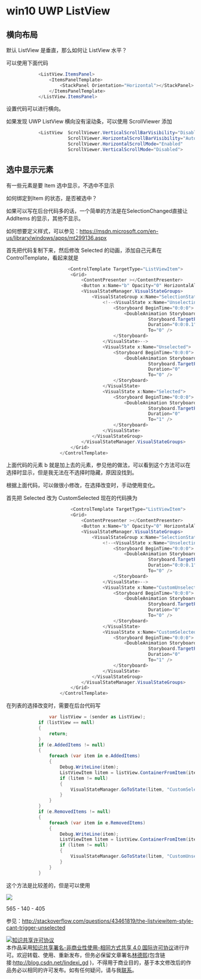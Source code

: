 # win10 UWP ListView 

<!--more-->

<div id="toc"></div>

## 横向布局

默认 ListView 是垂直，那么如何让 ListView 水平？

可以使用下面代码

```csharp
            <ListView.ItemsPanel>
                <ItemsPanelTemplate>
                    <StackPanel Orientation="Horizontal"></StackPanel>
                </ItemsPanelTemplate>
            </ListView.ItemsPanel>
```

设置代码可以进行横向。

如果发现 UWP ListView 横向没有滚动条，可以使用 ScrollViewer 添加


```csharp
            <ListView  ScrollViewer.VerticalScrollBarVisibility="Disabled"  
                       ScrollViewer.HorizontalScrollBarVisibility="Auto"
                       ScrollViewer.HorizontalScrollMode="Enabled"                  
                       ScrollViewer.VerticalScrollMode="Disabled">
```

## 选中显示元素

有一些元素是要 Item 选中显示，不选中不显示

如何绑定到Item 的状态，是否被选中？

如果可以写在后台代码多的话，一个简单的方法是在SelectionChanged直接让 AddItems 的显示，其他不显示。

如何想要定义样式，可以参见：https://msdn.microsoft.com/en-us/library/windows/apps/mt299136.aspx

首先把代码复制下来，然后修改 Selected 的动画，添加自己元素在ControlTemplate，看起来就是


```csharp
                       <ControlTemplate TargetType="ListViewItem">
                        <Grid>
                            <ContentPresenter ></ContentPresenter>
                            <Button x:Name="b" Opacity="0" HorizontalAlignment="Center" Content="显示"></Button>
                            <VisualStateManager.VisualStateGroups>
                                <VisualStateGroup x:Name="SelectionStates">
                                    <!--<VisualState x:Name="Unselecting">
                                        <Storyboard BeginTime="0:0:0">
                                            <DoubleAnimation Storyboard.TargetName="b"
                                                     Storyboard.TargetProperty="Opacity"
                                                     Duration="0:0:0.1"
                                                     To="0" />
                                        </Storyboard>
                                    </VisualState>-->
                                    <VisualState x:Name="Unselected">
                                        <Storyboard BeginTime="0:0:0">
                                            <DoubleAnimation Storyboard.TargetName="b"
                                                     Storyboard.TargetProperty="Opacity"
                                                     Duration="0"
                                                     To="0" />
                                        </Storyboard>
                                    </VisualState>
                                    <VisualState x:Name="Selected">
                                        <Storyboard BeginTime="0:0:0">
                                            <DoubleAnimation Storyboard.TargetName="b"
                                                     Storyboard.TargetProperty="Opacity"
                                                     Duration="0"
                                                     To="1" />
                                        </Storyboard>
                                    </VisualState>
                                </VisualStateGroup>
                            </VisualStateManager.VisualStateGroups>
                        </Grid>
                    </ControlTemplate>
```

上面代码的元素 b 就是加上去的元素，参见他的做法，可以看到这个方法可以在 选择时显示，但是我无法在不选择时隐藏，原因没找到。

根据上面代码，可以做很小修改，在选择改变时，手动使用变化。
 
首先把 Selected 改为 CustomSelected 现在的代码换为


```csharp
                        <ControlTemplate TargetType="ListViewItem">
                        <Grid>
                            <ContentPresenter ></ContentPresenter>
                            <Button x:Name="b" Opacity="0" HorizontalAlignment="Center" Content="显示"></Button>
                            <VisualStateManager.VisualStateGroups>
                                <VisualStateGroup x:Name="SelectionStates">
                                    <!--<VisualState x:Name="Unselecting">
                                        <Storyboard BeginTime="0:0:0">
                                            <DoubleAnimation Storyboard.TargetName="b"
                                                     Storyboard.TargetProperty="Opacity"
                                                     Duration="0:0:0.1"
                                                     To="0" />
                                        </Storyboard>
                                    </VisualState>-->
                                    <VisualState x:Name="CustomUnselected">
                                        <Storyboard BeginTime="0:0:0">
                                            <DoubleAnimation Storyboard.TargetName="b"
                                                     Storyboard.TargetProperty="Opacity"
                                                     Duration="0"
                                                     To="0" />
                                        </Storyboard>
                                    </VisualState>
                                    <VisualState x:Name="CustomSelected">
                                        <Storyboard BeginTime="0:0:0">
                                            <DoubleAnimation Storyboard.TargetName="b"
                                                     Storyboard.TargetProperty="Opacity"
                                                     Duration="0"
                                                     To="1" />
                                        </Storyboard>
                                    </VisualState>
                                </VisualStateGroup>
                            </VisualStateManager.VisualStateGroups>
                        </Grid>
                    </ControlTemplate>

```

在列表的选择改变时，需要在后台代码写


```csharp
                var listView = (sender as ListView);
            if (listView == null)
            {
                return;
            }
            if (e.AddedItems != null)
            {
                foreach (var item in e.AddedItems)
                {
                    Debug.WriteLine(item);
                    ListViewItem litem = listView.ContainerFromItem(item) as ListViewItem;
                    if (litem != null)
                    {
                        VisualStateManager.GoToState(litem, "CustomSelected", true);
                    }
                }
            }
            if (e.RemovedItems != null)
            {
                foreach (var item in e.RemovedItems)
                {
                    Debug.WriteLine(item);
                    ListViewItem litem = listView.ContainerFromItem(item) as ListViewItem;
                    if (litem != null)
                    {
                        VisualStateManager.GoToState(litem, "CustomUnselected", true);
                    }
                }
            }

```


这个方法是比较差的，但是可以使用

![](http://7xqpl8.com1.z0.glb.clouddn.com/AwCCAwMAItoFADbzBgABAAQArj4BAGZDAgBo6AkA6Nk%3D%2F2017%25E5%25B9%25B44%25E6%259C%258818%25E6%2597%25A5%2520090629.gif)

565 - 140 - 405


参见：http://stackoverflow.com/questions/43461819/the-listviewitem-style-cant-trigger-unselected

<a rel="license" href="http://creativecommons.org/licenses/by-nc-sa/4.0/"><img alt="知识共享许可协议" style="border-width:0" src="https://i.creativecommons.org/l/by-nc-sa/4.0/88x31.png" /></a><br />本作品采用<a rel="license" href="http://creativecommons.org/licenses/by-nc-sa/4.0/">知识共享署名-非商业性使用-相同方式共享 4.0 国际许可协议</a>进行许可。欢迎转载、使用、重新发布，但务必保留文章署名[林德熙](http://blog.csdn.net/lindexi_gd)(包含链接:http://blog.csdn.net/lindexi_gd )，不得用于商业目的，基于本文修改后的作品务必以相同的许可发布。如有任何疑问，请与我[联系](mailto:lindexi_gd@163.com)。
